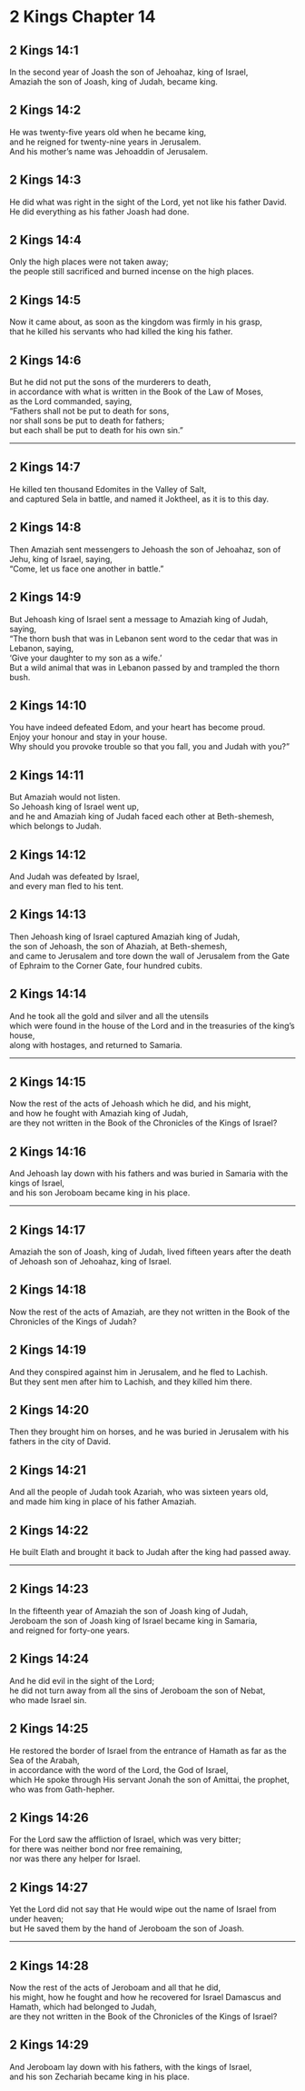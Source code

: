 # 2 Kings Chapter 14

## 2 Kings 14:1

In the second year of Joash the son of Jehoahaz, king of Israel,  
Amaziah the son of Joash, king of Judah, became king.

## 2 Kings 14:2

He was twenty-five years old when he became king,  
and he reigned for twenty-nine years in Jerusalem.  
And his mother’s name was Jehoaddin of Jerusalem.

## 2 Kings 14:3

He did what was right in the sight of the Lord, yet not like his father David.  
He did everything as his father Joash had done.

## 2 Kings 14:4

Only the high places were not taken away;  
the people still sacrificed and burned incense on the high places.

## 2 Kings 14:5

Now it came about, as soon as the kingdom was firmly in his grasp,  
that he killed his servants who had killed the king his father.

## 2 Kings 14:6

But he did not put the sons of the murderers to death,  
in accordance with what is written in the Book of the Law of Moses,  
as the Lord commanded, saying,  
“Fathers shall not be put to death for sons,  
nor shall sons be put to death for fathers;  
but each shall be put to death for his own sin.”

---

## 2 Kings 14:7

He killed ten thousand Edomites in the Valley of Salt,  
and captured Sela in battle, and named it Joktheel, as it is to this day.

## 2 Kings 14:8

Then Amaziah sent messengers to Jehoash the son of Jehoahaz, son of Jehu, king of Israel, saying,  
“Come, let us face one another in battle.”

## 2 Kings 14:9

But Jehoash king of Israel sent a message to Amaziah king of Judah, saying,  
“The thorn bush that was in Lebanon sent word to the cedar that was in Lebanon, saying,  
‘Give your daughter to my son as a wife.’  
But a wild animal that was in Lebanon passed by and trampled the thorn bush.

## 2 Kings 14:10

You have indeed defeated Edom, and your heart has become proud.  
Enjoy your honour and stay in your house.  
Why should you provoke trouble so that you fall, you and Judah with you?”

## 2 Kings 14:11

But Amaziah would not listen.  
So Jehoash king of Israel went up,  
and he and Amaziah king of Judah faced each other at Beth-shemesh, which belongs to Judah.

## 2 Kings 14:12

And Judah was defeated by Israel,  
and every man fled to his tent.

## 2 Kings 14:13

Then Jehoash king of Israel captured Amaziah king of Judah,  
the son of Jehoash, the son of Ahaziah, at Beth-shemesh,  
and came to Jerusalem and tore down the wall of Jerusalem from the Gate of Ephraim to the Corner Gate, four hundred cubits.

## 2 Kings 14:14

And he took all the gold and silver and all the utensils  
which were found in the house of the Lord and in the treasuries of the king’s house,  
along with hostages, and returned to Samaria.

---

## 2 Kings 14:15

Now the rest of the acts of Jehoash which he did, and his might,  
and how he fought with Amaziah king of Judah,  
are they not written in the Book of the Chronicles of the Kings of Israel?

## 2 Kings 14:16

And Jehoash lay down with his fathers and was buried in Samaria with the kings of Israel,  
and his son Jeroboam became king in his place.

---

## 2 Kings 14:17

Amaziah the son of Joash, king of Judah, lived fifteen years after the death of Jehoash son of Jehoahaz, king of Israel.

## 2 Kings 14:18

Now the rest of the acts of Amaziah, are they not written in the Book of the Chronicles of the Kings of Judah?

## 2 Kings 14:19

And they conspired against him in Jerusalem, and he fled to Lachish.  
But they sent men after him to Lachish, and they killed him there.

## 2 Kings 14:20

Then they brought him on horses, and he was buried in Jerusalem with his fathers in the city of David.

## 2 Kings 14:21

And all the people of Judah took Azariah, who was sixteen years old,  
and made him king in place of his father Amaziah.

## 2 Kings 14:22

He built Elath and brought it back to Judah after the king had passed away.

---

## 2 Kings 14:23

In the fifteenth year of Amaziah the son of Joash king of Judah,  
Jeroboam the son of Joash king of Israel became king in Samaria,  
and reigned for forty-one years.

## 2 Kings 14:24

And he did evil in the sight of the Lord;  
he did not turn away from all the sins of Jeroboam the son of Nebat,  
who made Israel sin.

## 2 Kings 14:25

He restored the border of Israel from the entrance of Hamath as far as the Sea of the Arabah,  
in accordance with the word of the Lord, the God of Israel,  
which He spoke through His servant Jonah the son of Amittai, the prophet,  
who was from Gath-hepher.

## 2 Kings 14:26

For the Lord saw the affliction of Israel, which was very bitter;  
for there was neither bond nor free remaining,  
nor was there any helper for Israel.

## 2 Kings 14:27

Yet the Lord did not say that He would wipe out the name of Israel from under heaven;  
but He saved them by the hand of Jeroboam the son of Joash.

---

## 2 Kings 14:28

Now the rest of the acts of Jeroboam and all that he did,  
his might, how he fought and how he recovered for Israel Damascus and Hamath, which had belonged to Judah,  
are they not written in the Book of the Chronicles of the Kings of Israel?

## 2 Kings 14:29

And Jeroboam lay down with his fathers, with the kings of Israel,  
and his son Zechariah became king in his place.
